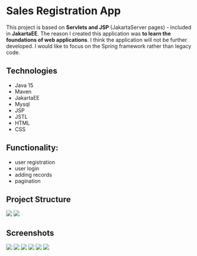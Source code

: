# Sales Registration App

This project is based on **Servlets and JSP** (JakartaServer pages) - included in **JakartaEE**.
The reason I created this application was **to learn the foundations of web applications**.
I think the application will not be further developed. I would like to focus on the Spring framework rather than legacy code.

## Technologies
* Java 15
* Maven
* JakartaEE
* Mysql
* JSP
* JSTL
* HTML
* CSS



## Functionality:
* user registration
* user login
* adding records
* pagination

## Project Structure
![](readme-images/project-structure0.png)
![](readme-images/project-structure1.png)

## Screenshots
![](readme-images/sl-page0.png)
![](readme-images/sl-page1.png)
![](readme-images/sl-page2.png)
![](readme-images/sl-page3.png)
![](readme-images/sl-page4.png)
![](readme-images/sl-page5.png)